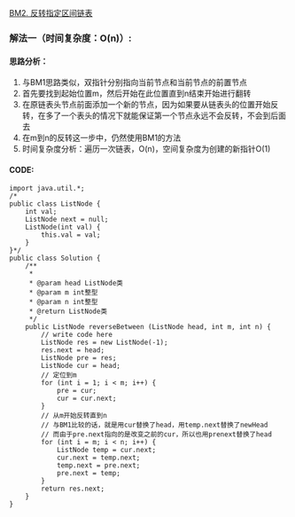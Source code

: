 [BM2. 反转指定区间链表](https://www.nowcoder.com/practice/b58434e200a648c589ca2063f1faf58c?tpId=295&tqId=654&ru=%2Fpractice%2F75e878df47f24fdc9dc3e400ec6058ca&qru=%2Fta%2Fformat-top101%2Fquestion-ranking&sourceUrl=%2Fexam%2Foj)
### 解法一（时间复杂度：O(n)）:
#### 思路分析：
1. 与BM1思路类似，双指针分别指向当前节点和当前节点的前置节点
2. 首先要找到起始位置m，然后开始在此位置直到n结束开始进行翻转
3. 在原链表头节点前面添加一个新的节点，因为如果要从链表头的位置开始反转，在多了一个表头的情况下就能保证第一个节点永远不会反转，不会到后面去
4. 在m到n的反转这一步中，仍然使用BM1的方法
5. 时间复杂度分析：遍历一次链表，O(n)，空间复杂度为创建的新指针O(1)
#### CODE:
```
import java.util.*;
/*
public class ListNode {
    int val;
    ListNode next = null;
    ListNode(int val) {
        this.val = val;
    }
}*/
public class Solution {
    /**
     *
     * @param head ListNode类
     * @param m int整型
     * @param n int整型
     * @return ListNode类
     */
    public ListNode reverseBetween (ListNode head, int m, int n) {
        // write code here
        ListNode res = new ListNode(-1);
        res.next = head;
        ListNode pre = res;
        ListNode cur = head;
        // 定位到m
        for (int i = 1; i < m; i++) {
            pre = cur;
            cur = cur.next;
        }
        // 从m开始反转直到n
        // 与BM1比较的话，就是用cur替换了head，用temp.next替换了newHead
        // 而由于pre.next指向的是改变之前的cur，所以也用prenext替换了head
        for (int i = m; i < n; i++) {
            ListNode temp = cur.next;
            cur.next = temp.next;
            temp.next = pre.next;
            pre.next = temp;
        }
        return res.next;
    }
}
```
